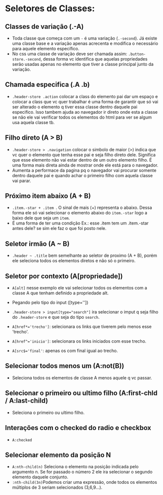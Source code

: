 # Seletores de Classes:

  ## Classes de variação (.-A)
  - Toda classe que começa com um `-` é uma variação (`.-second`). Já existe uma classe base e a variação apenas acrecenta e modifica o necessário para aquele elemento específico.
  - No css uma classe de variação deve ser chamada assim: `.button-store.-second`, dessa forma vc identifica que aquelas propriedades serão usadas apenas no elemento que tiver a classe principal junto da variação.

  ## Chamada especifica (.A .b)
  - `.header-store .action` colocar a class do elemento pai dar um espaço e colocar a class que vc quer trabalhar é uma forma de garantir que só vai ser alterado o elemento q tiver essa classe dentro daquele pai especifico. Isso tambem ajuda ao navegador ir direto onde esta a classe se não ele vai verificar todos os elementos do html para ver se algum usa aquela classe tb.

  ## Filho direto (A > B)
  - `.header-store > .navigation` colocar o simbolo de maior (>) indica que vc quer o elemento que tenha esse pai e seja filho direto dele. Significa que esse elemento não vai estar dentro de um outro elemento filho. É uma forma mais direta ainda de mostrar onde ele está para o navegador.
  - Aumenta a performace da pagina pq o navegador vai procurar somente dentro daquele pai e quando achar o primeiro filho com aquela classe vai parar.

  ## Próximo item abaixo (A + B)
  - `.item.-star + .item `. O sinal de mais (+) representa o abaixo. Dessa forma ele só vai selecionar o elemento abaixo do `item.-star` logo a baixo dele que seja um `item`.
  - É uma forma de ter uma condição
  Ex.: esse .item tem um .item.-star antes dele? se sim ele faz o que foi posto nele.

  ## Seletor irmão (A ~ B)
  - `.header ~ .title` bem semelhante ao seletor de proximo (A + B), porém ele seleciona todos os elementos diretos e não só o primeiro.


  ## Seletor por contexto (A[propriedade])
  - `A[alt]` nesse exemplo ele vai selecionar todos os elementos com a classe A que tenham definido a propriedade alt.

  - Pegando pelo tipo do input ([type=''])
  - `.header-store > input[type="search"]` ira selecionar o imput q seja filho do `.header-store` e que seja do tipo `search`.

  - `A[href*='trecho']`: selecionara os links que tiverem pelo menos esse 'trecho'.
  - `A[href^='inicio']`: selecionara os links iniciados com esse trecho.
  - `A[src$='final'`: apenas os com final igual ao trecho.

  ## Selecionar todos menos um (A:not(B))
  - Seleciona todos os elementos de classe A menos aquele q vc passar.

  ## Selecionar o primeiro ou ultimo filho (A:first-chld / A:last-child)
  - Seleciona o primeiro ou ultimo filho.

  ## Interações com o checked do radio e checkbox
  - `A:checked`

  ## Selecionar elemento da posição N
  - `A:nth-child(n)` Seleciona o elemento na posição indicada pelo argumento n. Se for passado o número 2 ele ira selecionar o segundo elemento daquele conjunto.
  - `:nth-child(3n)`Podemos criar uma expressão, onde todos os elementos múltiplos de 3 seriam selecionados (3,6,9...).